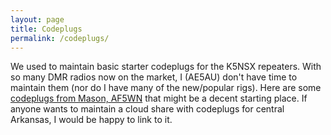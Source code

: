 ```yaml
---
layout: page
title: Codeplugs
permalink: /codeplugs/
---
```

We used to maintain basic starter codeplugs for the K5NSX repeaters. With so many DMR radios now on the market, I (AE5AU) don't have time to maintain them (nor do I have many of the new/popular rigs).  Here are some [codeplugs from Mason, AF5WN](https://drive.google.com/drive/u/0/folders/1TfJV5yvWn_jZisJxeNT3HG9XNb_9DqkV) that might be a decent starting place.  If anyone wants to maintain a cloud share with codeplugs for central Arkansas, I would be happy to link to it.

